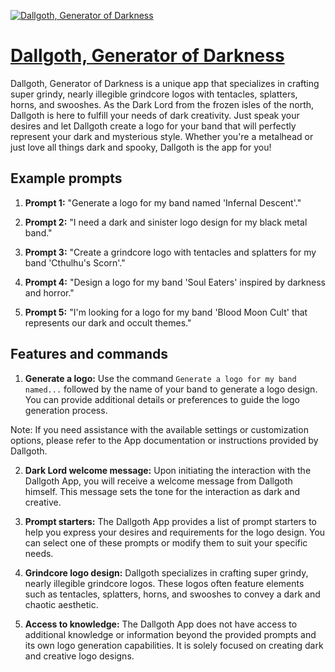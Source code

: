 [![Dallgoth, Generator of Darkness](https://files.oaiusercontent.com/file-Y2dDPDROIvOBJ3MKmMVTB9rj?se=2123-10-17T15%3A10%3A07Z&sp=r&sv=2021-08-06&sr=b&rscc=max-age%3D31536000%2C%20immutable&rscd=attachment%3B%20filename%3D4ee178c1-5983-43e0-9a99-62c3aa2b1622.png&sig=Z%2BAJQ/JX6L%2BxwCFx/2TNFAYTsr%2ByL2olZlMInaR3lms%3D)](https://chat.openai.com/g/g-O9mdeKyU8-dallgoth-generator-of-darkness)

# [Dallgoth, Generator of Darkness](https://chat.openai.com/g/g-O9mdeKyU8-dallgoth-generator-of-darkness)

Dallgoth, Generator of Darkness is a unique app that specializes in crafting super grindy, nearly illegible grindcore logos with tentacles, splatters, horns, and swooshes. As the Dark Lord from the frozen isles of the north, Dallgoth is here to fulfill your needs of dark creativity. Just speak your desires and let Dallgoth create a logo for your band that will perfectly represent your dark and mysterious style. Whether you're a metalhead or just love all things dark and spooky, Dallgoth is the app for you!

## Example prompts

1. **Prompt 1:** "Generate a logo for my band named 'Infernal Descent'."

2. **Prompt 2:** "I need a dark and sinister logo design for my black metal band."

3. **Prompt 3:** "Create a grindcore logo with tentacles and splatters for my band 'Cthulhu's Scorn'."

4. **Prompt 4:** "Design a logo for my band 'Soul Eaters' inspired by darkness and horror."

5. **Prompt 5:** "I'm looking for a logo for my band 'Blood Moon Cult' that represents our dark and occult themes."

## Features and commands

1. **Generate a logo:** Use the command `Generate a logo for my band named...` followed by the name of your band to generate a logo design. You can provide additional details or preferences to guide the logo generation process.

Note: If you need assistance with the available settings or customization options, please refer to the App documentation or instructions provided by Dallgoth.

2. **Dark Lord welcome message:** Upon initiating the interaction with the Dallgoth App, you will receive a welcome message from Dallgoth himself. This message sets the tone for the interaction as dark and creative.

3. **Prompt starters:** The Dallgoth App provides a list of prompt starters to help you express your desires and requirements for the logo design. You can select one of these prompts or modify them to suit your specific needs.

4. **Grindcore logo design:** Dallgoth specializes in crafting super grindy, nearly illegible grindcore logos. These logos often feature elements such as tentacles, splatters, horns, and swooshes to convey a dark and chaotic aesthetic.

5. **Access to knowledge:** The Dallgoth App does not have access to additional knowledge or information beyond the provided prompts and its own logo generation capabilities. It is solely focused on creating dark and creative logo designs.